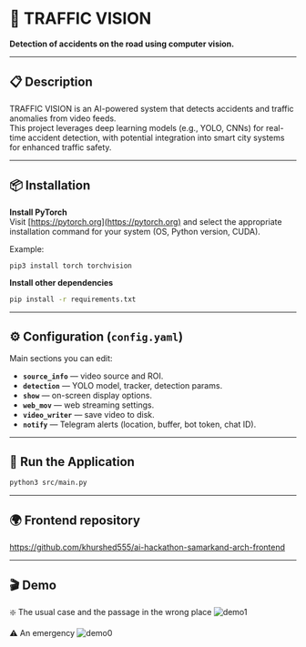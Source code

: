 # 🚦 TRAFFIC VISION
**Detection of accidents on the road using computer vision.**

---

## 📋 Description

TRAFFIC VISION is an AI-powered system that detects accidents and traffic anomalies from video feeds.  
This project leverages deep learning models (e.g., YOLO, CNNs) for real-time accident detection, with potential integration into smart city systems for enhanced traffic safety.

---

## 📦 Installation

**Install PyTorch**  
   Visit [https://pytorch.org](https://pytorch.org) and select the appropriate installation command for your system (OS, Python version, CUDA).

   Example:
   ```bash
   pip3 install torch torchvision
   ````

**Install other dependencies**

   ```bash
   pip install -r requirements.txt
   ```
---
## ⚙️ Configuration (`config.yaml`)

Main sections you can edit:

- **`source_info`** — video source and ROI.
- **`detection`** — YOLO model, tracker, detection params.
- **`show`** — on-screen display options.
- **`web_mov`** — web streaming settings.
- **`video_writer`** — save video to disk.
- **`notify`** — Telegram alerts (location, buffer, bot token, chat ID).

---

## 🚀 Run the Application

```bash
python3 src/main.py
```

---
## 🌍 Frontend repository
https://github.com/khurshed555/ai-hackathon-samarkand-arch-frontend

---
## 🎬 Demo
❇️ The usual case and the passage in the wrong place
![demo1](./media/demo_1.gif)

⚠️ An emergency
![demo0](./media/demo.gif)